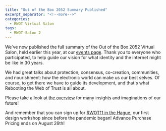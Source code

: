 ```yaml
---
title: "Out of the Box 2052 Summary Published"
excerpt_separator: "<!--more-->"
categories:
  - RWOT Virtual Salon
tags:
  - RWOT Salon 2
---
```


We've now published the full summary of the Out of the Box 2052 Virtual Salon, held earlier this year, at our [events page](/salons/). Thank you to everyone who participated, to help guide our vision for what identity and the internet might be like in 30 years.

We had great talks about protection, consensus, co-creation, communities, and nourishment: how the electronic world can make us our best selves. Of course, to get there we have to guide its development, and that's what Rebooting the Web of Trust is all about.

Please take a look at [the overview](/salons/outofthebox2052) for many insights and imaginations of our future!

And remember that you can sign up for [RWOT11 in the Hague](https://www.eventbrite.com/e/rebooting-the-web-of-trust-xi-2022-the-hague-tickets-347605426187), our first design workshop since before the pandemic began! Advance Purchase Pricing ends on August 26th!
